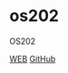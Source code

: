 # os202
OS202

[WEB](https://abebrahmana.github.io/os202/)
[GitHub](https://github.com/abebrahmana/os202/)


